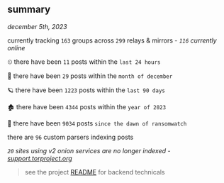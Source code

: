 
## summary
_december 5th, 2023_

currently tracking `163` groups across `299` relays & mirrors - _`116` currently online_

⏲ there have been `11` posts within the `last 24 hours`

🦈 there have been `29` posts within the `month of december`

🪐 there have been `1223` posts within the `last 90 days`

🏚 there have been `4344` posts within the `year of 2023`

🦕 there have been `9034` posts `since the dawn of ransomwatch`

there are `96` custom parsers indexing posts

_`20` sites using v2 onion services are no longer indexed - [support.torproject.org](https://support.torproject.org/onionservices/v2-deprecation/)_

> see the project [README](https://github.com/joshhighet/ransomwatch#ransomwatch--) for backend technicals
